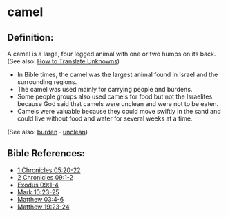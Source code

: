 # camel #

## Definition: ##

A camel is a large, four legged animal with one or two humps on its back.
(See also: [How to Translate Unknowns](https://git.door43.org/Door43/en-ta-translate-vol1/src/master/content/translate_unknown.md))

* In Bible times, the camel was the largest animal found in Israel and the surrounding regions.
* The camel was used mainly for carrying people and burdens.
* Some people groups also used camels for food but not the Israelites because God said that camels were unclean and were not to be eaten.
* Camels were valuable because they could move swiftly in the sand and could live without food and water for several weeks at a time.

(See also: [burden](../other/burden.md) **·** [unclean](../kt/unclean.md))

## Bible References: ##

* [1 Chronicles 05:20-22](https://door43.org/en/bible/notes/1ch/05/20)
* [2 Chronicles 09:1-2](https://door43.org/en/bible/notes/2ch/09/01)
* [Exodus 09:1-4](https://door43.org/en/bible/notes/exo/09/01)
* [Mark 10:23-25](https://door43.org/en/bible/notes/mrk/10/23)
* [Matthew 03:4-6](https://door43.org/en/bible/notes/mat/03/04)
* [Matthew 19:23-24](https://door43.org/en/bible/notes/mat/19/23)


